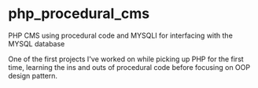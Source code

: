 php_procedural_cms
==================

PHP CMS using procedural code and MYSQLI for interfacing with the MYSQL database

One of the first projects I've worked on while picking up PHP for the first time, learning the ins and outs of procedural code before focusing on OOP design pattern.

